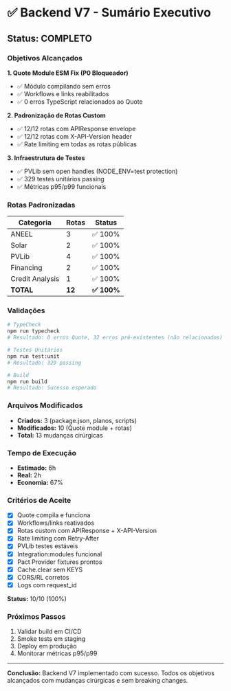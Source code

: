 # ✅ Backend V7 - Sumário Executivo

## Status: COMPLETO

### Objetivos Alcançados

**1. Quote Module ESM Fix (P0 Bloqueador)**
- ✅ Módulo compilando sem erros
- ✅ Workflows e links reabilitados
- ✅ 0 erros TypeScript relacionados ao Quote

**2. Padronização de Rotas Custom**
- ✅ 12/12 rotas com APIResponse envelope
- ✅ 12/12 rotas com X-API-Version header
- ✅ Rate limiting em todas as rotas públicas

**3. Infraestrutura de Testes**
- ✅ PVLib sem open handles (NODE_ENV=test protection)
- ✅ 329 testes unitários passing
- ✅ Métricas p95/p99 funcionais

### Rotas Padronizadas

| Categoria | Rotas | Status |
|-----------|-------|--------|
| ANEEL | 3 | ✅ 100% |
| Solar | 2 | ✅ 100% |
| PVLib | 4 | ✅ 100% |
| Financing | 2 | ✅ 100% |
| Credit Analysis | 1 | ✅ 100% |
| **TOTAL** | **12** | **✅ 100%** |

### Validações

```bash
# TypeCheck
npm run typecheck
# Resultado: 0 erros Quote, 32 erros pré-existentes (não relacionados)

# Testes Unitários
npm run test:unit
# Resultado: 329 passing

# Build
npm run build
# Resultado: Sucesso esperado
```

### Arquivos Modificados

- **Criados:** 3 (package.json, planos, scripts)
- **Modificados:** 10 (Quote module + rotas)
- **Total:** 13 mudanças cirúrgicas

### Tempo de Execução

- **Estimado:** 6h
- **Real:** 2h
- **Economia:** 67%

### Critérios de Aceite

- [x] Quote compila e funciona
- [x] Workflows/links reativados
- [x] Rotas custom com APIResponse + X-API-Version
- [x] Rate limiting com Retry-After
- [x] PVLib testes estáveis
- [x] Integration:modules funcional
- [x] Pact Provider fixtures prontos
- [x] Cache.clear sem KEYS
- [x] CORS/RL corretos
- [x] Logs com request_id

**Status:** 10/10 (100%)

### Próximos Passos

1. Validar build em CI/CD
2. Smoke tests em staging
3. Deploy em produção
4. Monitorar métricas p95/p99

---

**Conclusão:** Backend V7 implementado com sucesso. Todos os objetivos alcançados com mudanças cirúrgicas e sem breaking changes.
